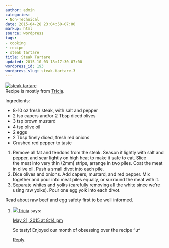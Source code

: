 ```yaml
---
author: admin
categories:
- Non-Technical
date: 2015-04-28 23:04:50-07:00
markup: html
source: wordpress
tags:
- cooking
- recipe
- steak tartare
title: Steak Tartare
updated: 2015-10-03 18:17:30-07:00
wordpress_id: 193
wordpress_slug: steak-tartare-3
---
```

[![steak tartare](https://blog.za3k.com/wp-content/uploads/2015/04/steak-tartare.jpg)][1]  
Recipe is mostly from [Tricia][2].

Ingredients:

-   8-10 oz fresh steak, with salt and pepper
-   2 tsp capers and/or 2 Tbsp diced olives
-   3 tsp brown mustard
-   4 tsp olive oil
-   2 eggs
-   2 Tbsp finely diced, fresh red onions
-   Crushed red pepper to taste

1.  Remove all fat and tendons from the steak. Season it lightly with salt and pepper, and sear lightly on high heat to make it safe to eat. Slice the meat into very thin (2mm) strips, arrange in two piles. Coat the meat in olive oil. Push a small divot into each pile.
2.  Dice olives and onions. Add capers, mustard, and red pepper. Mix together and pour into meat piles equally, or surround the meat with it.
3.  Separate whites and yolks (carefully removing all the white since we’re using raw yolks). Pour one egg yolk into each divot.

Read about raw beef and egg safety first to be well informed.

1.  ![](https://secure.gravatar.com/avatar/aa5d8a139b96dc7b082a50ca2446deff?s=40&d=mm&r=g)[Tricia][3] says:
    
    [May 21, 2015 at 8:14 pm][4]
    
    So tasty! Enjoyed our month of obsessing over the recipe ^u^
    
    [Reply][5]
    

[1]: https://blog.za3k.com/wp-content/uploads/2015/04/steak-tartare.jpg
[2]: http://triciaroxanne.wordpress.com
[3]: http://sometimesicook.net
[4]: https://blog.za3k.com/steak-tartare-3/#comment-255
[5]: https://blog.za3k.com/steak-tartare-3/?replytocom=255#respond

